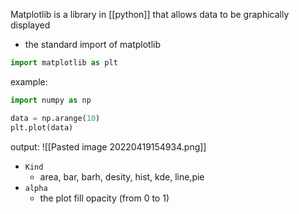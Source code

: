 Matplotlib is a library in [[python]] that allows data to be graphically displayed

- the standard import of matplotlib
``` python
import matplotlib as plt
```

example:
```python
import numpy as np

data = np.arange(10)
plt.plot(data)

```
output:
![[Pasted image 20220419154934.png]]


- `Kind`
	- area, bar, barh, desity, hist, kde, line,pie
- `alpha`
	- the plot fill opacity (from 0 to 1)